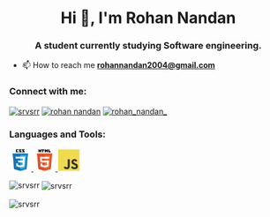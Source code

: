 <h1 align="center">Hi 👋, I'm Rohan Nandan</h1>
<h3 align="center">A student currently studying Software engineering.</h3>

- 📫 How to reach me **rohannandan2004@gmail.com**

<h3 align="left">Connect with me:</h3>
<p align="left">
<a href="https://twitter.com/srvsrr" target="blank"><img align="center" src="https://raw.githubusercontent.com/rahuldkjain/github-profile-readme-generator/master/src/images/icons/Social/twitter.svg" alt="srvsrr" height="30" width="40" /></a>
<a href="https://linkedin.com/in/rohan nandan" target="blank"><img align="center" src="https://raw.githubusercontent.com/rahuldkjain/github-profile-readme-generator/master/src/images/icons/Social/linked-in-alt.svg" alt="rohan nandan" height="30" width="40" /></a>
<a href="https://instagram.com/rohan_nandan_" target="blank"><img align="center" src="https://raw.githubusercontent.com/rahuldkjain/github-profile-readme-generator/master/src/images/icons/Social/instagram.svg" alt="rohan_nandan_" height="30" width="40" /></a>
</p>

<h3 align="left">Languages and Tools:</h3>
<p align="left"> <a href="https://www.w3schools.com/css/" target="_blank" rel="noreferrer"> <img src="https://raw.githubusercontent.com/devicons/devicon/master/icons/css3/css3-original-wordmark.svg" alt="css3" width="40" height="40"/> </a> <a href="https://www.w3.org/html/" target="_blank" rel="noreferrer"> <img src="https://raw.githubusercontent.com/devicons/devicon/master/icons/html5/html5-original-wordmark.svg" alt="html5" width="40" height="40"/> </a> <a href="https://developer.mozilla.org/en-US/docs/Web/JavaScript" target="_blank" rel="noreferrer"> <img src="https://raw.githubusercontent.com/devicons/devicon/master/icons/javascript/javascript-original.svg" alt="javascript" width="40" height="40"/> </a> </p>

<p><img align="left" src="https://github-readme-stats.vercel.app/api/top-langs?username=srvsrr&show_icons=true&locale=en&layout=compact" alt="srvsrr" /></p>

<p>&nbsp;<img align="center" src="https://github-readme-stats.vercel.app/api?username=srvsrr&show_icons=true&locale=en" alt="srvsrr" /></p>

<p><img align="center" src="https://github-readme-streak-stats.herokuapp.com/?user=srvsrr&" alt="srvsrr" /></p>
